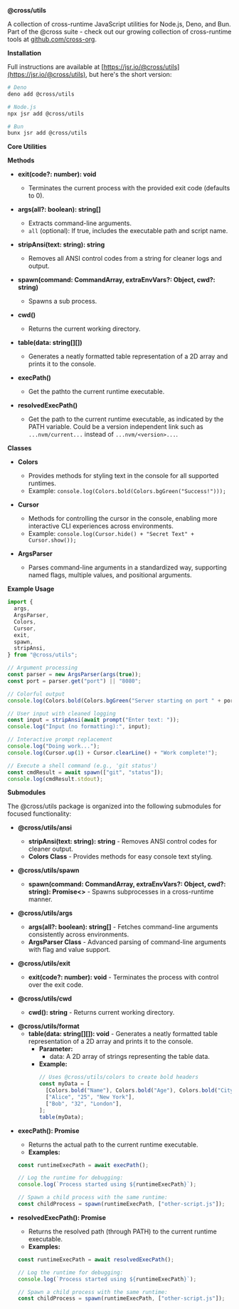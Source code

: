 **@cross/utils**

A collection of cross-runtime JavaScript utilities for Node.js, Deno, and Bun.
Part of the @cross suite - check out our growing collection of cross-runtime
tools at [github.com/cross-org](https://github.com/cross-org).

**Installation**

Full instructions are available at
[https://jsr.io/@cross/utils](https://jsr.io/@cross/utils), but here's the short
version:

```bash
# Deno
deno add @cross/utils

# Node.js
npx jsr add @cross/utils

# Bun
bunx jsr add @cross/utils
```

**Core Utilities**

**Methods**

- **exit(code?: number): void**
  - Terminates the current process with the provided exit code (defaults to 0).

- **args(all?: boolean): string[]**
  - Extracts command-line arguments.
  - `all` (optional): If true, includes the executable path and script name.

- **stripAnsi(text: string): string**
  - Removes all ANSI control codes from a string for cleaner logs and output.

- **spawn(command: CommandArray, extraEnvVars?: Object, cwd?: string)**
  - Spawns a sub process.

- **cwd()**
  - Returns the current working directory.

- **table(data: string[][])**
  - Generates a neatly formatted table representation of a 2D array and prints
    it to the console.

- **execPath()**
  - Get the pathto the current runtime executable.

- **resolvedExecPath()**
  - Get the path to the current runtime executable, as indicated by the PATH
    variable. Could be a version independent link such as `...nvm/current...`
    instead of `...nvm/<version>...`.

**Classes**

- **Colors**
  - Provides methods for styling text in the console for all supported runtimes.
  - Example: `console.log(Colors.bold(Colors.bgGreen("Success!")));`

- **Cursor**
  - Methods for controlling the cursor in the console, enabling more interactive
    CLI experiences across environments.
  - Example: `console.log(Cursor.hide() + "Secret Text" + Cursor.show());`

- **ArgsParser**
  - Parses command-line arguments in a standardized way, supporting named flags,
    multiple values, and positional arguments.

**Example Usage**

```javascript
import {
  args,
  ArgsParser,
  Colors,
  Cursor,
  exit,
  spawn,
  stripAnsi,
} from "@cross/utils";

// Argument processing
const parser = new ArgsParser(args(true));
const port = parser.get("port") || "8080";

// Colorful output
console.log(Colors.bold(Colors.bgGreen("Server starting on port " + port)));

// User input with cleaned logging
const input = stripAnsi(await prompt("Enter text: "));
console.log("Input (no formatting):", input);

// Interactive prompt replacement
console.log("Doing work...");
console.log(Cursor.up(1) + Cursor.clearLine() + "Work complete!");

// Execute a shell command (e.g., 'git status')
const cmdResult = await spawn(["git", "status"]);
console.log(cmdResult.stdout);
```

**Submodules**

The @cross/utils package is organized into the following submodules for focused
functionality:

- **@cross/utils/ansi**
  - **stripAnsi(text: string): string** - Removes ANSI control codes for cleaner
    output.
  - **Colors Class** - Provides methods for easy console text styling.

- **@cross/utils/spawn**
  - **spawn(command: CommandArray, extraEnvVars?: Object, cwd?: string):
    Promise<>** - Spawns subprocesses in a cross-runtime manner.

- **@cross/utils/args**
  - **args(all?: boolean): string[]** - Fetches command-line arguments
    consistently across environments.
  - **ArgsParser Class** - Advanced parsing of command-line arguments with flag
    and value support.

- **@cross/utils/exit**
  - **exit(code?: number): void** - Terminates the process with control over the
    exit code.

- **@cross/utils/cwd**
  - **cwd(): string** - Returns current working directory.

* **@cross/utils/format**
  - **table(data: string[][]): void** - Generates a neatly formatted table
    representation of a 2D array and prints it to the console.
    - **Parameter:**
      - data: A 2D array of strings representing the table data.
    - **Example:**
      ```javascript
      // Uses @cross/utils/colors to create bold headers
      const myData = [
        [Colors.bold("Name"), Colors.bold("Age"), Colors.bold("City")],
        ["Alice", "25", "New York"],
        ["Bob", "32", "London"],
      ];
      table(myData);
      ```

- **execPath(): Promise<string>**
  - Returns the actual path to the current runtime executable.
  - **Examples:**
  ```javascript
  const runtimeExecPath = await execPath();

  // Log the runtime for debugging:
  console.log(`Process started using ${runtimeExecPath}`);

  // Spawn a child process with the same runtime:
  const childProcess = spawn(runtimeExecPath, ["other-script.js"]);
  ```

- **resolvedExecPath(): Promise<string>**
  - Returns the resolved path (through PATH) to the current runtime executable.
  - **Examples:**
  ```javascript
  const runtimeExecPath = await resolvedExecPath();

  // Log the runtime for debugging:
  console.log(`Process started using ${runtimeExecPath}`);

  // Spawn a child process with the same runtime:
  const childProcess = spawn(runtimeExecPath, ["other-script.js"]);
  ```
